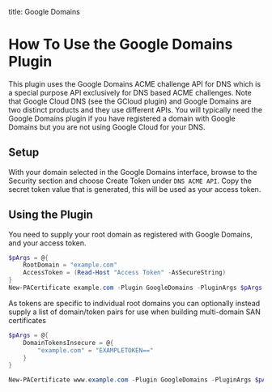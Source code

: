 title: Google Domains

# How To Use the Google Domains Plugin

This plugin uses the Google Domains ACME challenge API for DNS which is a special purpose API exclusively for DNS based ACME challenges. Note that Google Cloud DNS (see the GCloud plugin) and Google Domains are two distinct products and they use different APIs. You will typically need the Google Domains plugin if you have registered a domain with Google Domains but you are not using Google Cloud for your DNS.

## Setup

With your domain selected in the Google Domains interface, browse to the Security section and choose Create Token under `DNS ACME API`. Copy the secret token value that is generated, this will be used as your access token.

## Using the Plugin

You need to supply your root domain as registered with Google Domains, and your access token.

```powershell
$pArgs = @{
    RootDomain = "example.com"
    AccessToken = (Read-Host "Access Token" -AsSecureString)
}
New-PACertificate example.com -Plugin GoogleDomains -PluginArgs $pArgs
```

As tokens are specific to individual root domains you can optionally instead supply a list of domain/token pairs for use when building multi-domain SAN certificates
```powershell
$pArgs = @{
    DomainTokensInsecure = @{
        "example.com" = "EXAMPLETOKEN=="
    }
}

New-PACertificate www.example.com -Plugin GoogleDomains -PluginArgs $pArgs
```